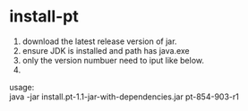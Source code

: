 install-pt
==========

1. download the latest release version of jar.  
2. ensure JDK is installed and path has java.exe  
3. only the version numbuer need to iput like below.  
4.

usage:  
java -jar install.pt-1.1-jar-with-dependencies.jar pt-854-903-r1
